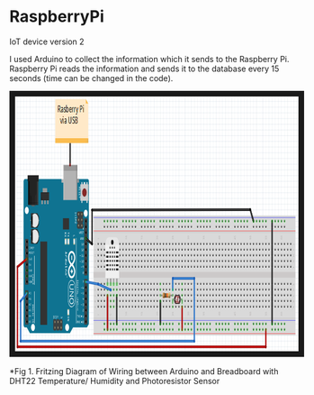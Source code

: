 # RaspberryPi
IoT device version 2

I used Arduino to collect the information which it sends to the Raspberry Pi. Raspberry Pi reads the information and sends it to the database every 15 seconds (time can be changed in the code). 

<a href="https://github.com/Vision-Paudel/RaspberryPi/blob/master/Circuit-Diagram.png"><img src="https://github.com/Vision-Paudel/RaspberryPi/blob/master/Circuit-Diagram.png" alt="Image could not be displayed" width="924" height="452" border="10" /></a>

*Fig 1. Fritzing Diagram of Wiring between Arduino and Breadboard with DHT22 Temperature/ Humidity and Photoresistor Sensor
